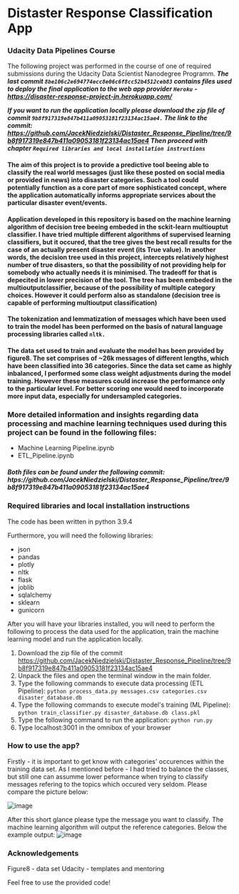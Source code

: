 # Distaster Response Classification App

### Udacity Data Pipelines Course
The following project was performed in the course of one of required submissions during the Udacity Data Scientist Nanodegree Programm.
***The last commit `8be106c2e694774ecc8e06c6f8cc52b4512ceb83` 
contains files used to deploy the final application to the web app provider `Heroku`***
***- https://disaster-response-project-jn.herokuapp.com/***

***If you want to run the application locally please download the zip file of commit `9b8f917319e847b411a09053181f23134ac15ae4.` 
The link to the commit:
https://github.com/JacekNiedzielski/Distaster_Response_Pipeline/tree/9b8f917319e847b411a09053181f23134ac15ae4
Then proceed with chapter `Required libraries and local installation instructions`***

#### The aim of this project is to provide a predictive tool beeing able to classify the real world messages (just like these posted on social media or provided in news) into disaster categories. Such a tool could potentially function as a core part of more sophisticated concept, where the application automatically informs appropriate services about the particular disaster event/events.

#### Application developed in this repository is based on the machine learning algorithm of decision tree beeing embeded in the sckit-learn multiouptut classifier. I have tried multiple different algorithms of supervised learning classifiers, but it occured, that the tree gives the best recall results for the case of an actually present disaster event (its True value). In another words, the decision tree used in this project, intercepts relatively highest number of true disasters, so that the possibility of not providing help for somebody who actually needs it is minimised. The tradeoff for that is depecited in lower precision of the tool. The tree has been embeded in the multioutputclassifier, because of the possibility of multiple category choices. However it could perform also as standalone (decision tree is capable of performing multioutput classification)

#### The tokenization and lemmatization of messages which have been used to train the model has been performed on the basis of natural language processing libraries called `nltk.` 

#### The data set used to train and evaluate the model has been provided by figure8. The set comprises of ~26k messages of different lengths, which have been classified into 36 categories. Since the data set came as highly inbalanced, I performed some class weight adjustments during the model training. However these measures could increase the performance only to the particular level. For better scoring one would need to incorporate more input data, especially for undersampled categories.

### More detailed information and insights regarding data processing and machine learning techniques used during this project can be found in the following files:
- Machine Learning Pipeline.ipynb
- ETL_Pipeline.ipynb
##### Both files can be found under the following commit: htps://github.com/JacekNiedzielski/Distaster_Response_Pipeline/tree/9b8f917319e847b411a09053181f23134ac15ae4


### Required libraries and local installation instructions

The code has been written in python 3.9.4

Furthermore, you will need the following libraries:
- json
- pandas
- plotly
- nltk
- flask
- joblib
- sqlalchemy
- sklearn
- gunicorn

After you will have your libraries installed, you will need to perform the following to process the data used for the application, train the machine learning model and run the application locally. 

1. Download the zip file of the commit https://github.com/JacekNiedzielski/Distaster_Response_Pipeline/tree/9b8f917319e847b411a09053181f23134ac15ae4
2. Unpack the files and open the terminal window in the main folder.
3. Type the following commands to execute data processing (ETL Pipeline): `python process_data.py messages.csv categories.csv disaster_database.db`
4. Type the following commands to execute model's training (ML Pipeline): `python train_classifier.py disaster_database.db class.pkl`
5. Type the following command to run the application:                     `python run.py`
6. Type localhost:3001 in the omnibox of your browser


### How to use the app? 

Firstly - it is important to get know with categories' occurences within the training data set. As I mentioned before - I had tried to balance the classes, but still one can assumme lower peformance when trying to classify messages refering to the topics which occured very seldom. Please compare the picture below:

![image](https://user-images.githubusercontent.com/64994740/139306599-707b4dbc-6852-4388-a074-b23e834a3f09.png)


After this short glance please type the message you want to classify. The machine learning algorithm will output the reference categories. Below the example output:
![image](https://user-images.githubusercontent.com/64994740/139308951-71eef84b-6bb1-412a-951d-4ac8e8a0f966.png)




### Acknowledgements

Figure8 - data set
Udacity - templates and mentoring





Feel free to use the provided code!



